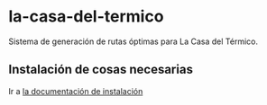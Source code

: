# la-casa-del-termico
Sistema de generación de rutas óptimas para La Casa del Térmico.

## Instalación de cosas necesarias

Ir a [la documentación de instalación](/docs/INSTALL.md)

